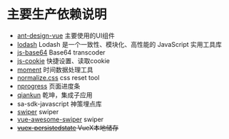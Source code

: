 # 主要生产依赖说明

- [ant-design-vue](https://1x.antdv.com/docs/vue/introduce-cn/) 主要使用的UI组件
- [lodash](https://www.lodashjs.com/) Lodash 是一个一致性、模块化、高性能的 JavaScript 实用工具库
- [js-base64](https://github.com/dankogai/js-base64) Base64 transcoder
- [js-cookie](https://github.com/js-cookie/js-cookie) 快捷设置、读取cookie
- [moment](https://github.com/moment/moment) 时间数据处理工具
- [normalize.css](https://github.com/necolas/normalize.css) css reset tool
- [nprogress](https://github.com/rstacruz/nprogress) 页面进度条
- [qiankun](https://github.com/umijs/qiankun) 乾坤，集成子应用
- sa-sdk-javascript 神策埋点库
- [swiper](https://github.com/nolimits4web/Swiper) swiper
- [vue-awesome-swiper](https://github.com/surmon-china/vue-awesome-swiper) swiper
- ~~[vuex-persistedstate](https://github.com/robinvdvleuten/vuex-persistedstate) VueX本地储存~~


